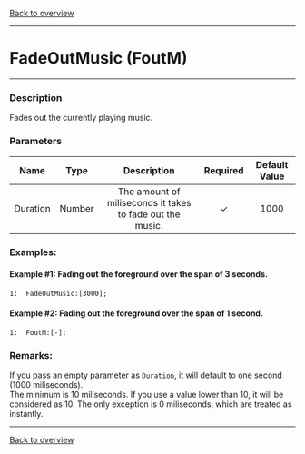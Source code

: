 [Back to overview](index.md)

---
# FadeOutMusic (FoutM)
---
### Description
Fades out the currently playing music.

### Parameters

|Name|Type|Description|Required|Default Value|
|:---:|:---:|:---:|:---:|:---:|
|Duration|Number|The amount of miliseconds it takes to fade out the music.|✓|1000|

### Examples:
#### Example #1: Fading out the foreground over the span of 3 seconds.
```
1:  FadeOutMusic:[3000];
```

#### Example #2: Fading out the foreground over the span of 1 second.
```
1:  FoutM:[-];
```

### Remarks:
If you pass an empty parameter as `Duration`, it will default to one second (1000 miliseconds).  
The minimum is 10 miliseconds. If you use a value lower than 10, it will be considered as 10. The only exception is 0 miliseconds, which are treated as instantly.

---
[Back to overview](index.md)